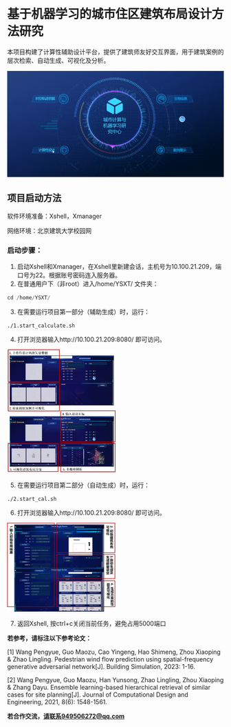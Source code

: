 # 基于机器学习的城市住区建筑布局设计方法研究

本项目构建了计算性辅助设计平台，提供了建筑师友好交互界面，用于建筑案例的层次检索、自动生成、可视化及分析。

![image](https://github.com/yueyueyaoyao/paper/blob/main/images/home_page.png)

## 项目启动方法
软件环境准备：Xshell，Xmanager

网络环境：北京建筑大学校园网

### 启动步骤：

1. 启动Xshell和Xmanager，在Xshell里新建会话，主机号为10.100.21.209，端口号为22。根据账号密码连入服务器。
2. 在普通用户下（非root）进入/home/YSXT/ 文件夹：
```Python
cd /home/YSXT/
```
3. 在需要运行项目第一部分（辅助生成）时，运行：
```
./1.start_calculate.sh
```
4. 打开浏览器输入http://10.100.21.209:8080/ 即可访问。

<img src="https://github.com/yueyueyaoyao/paper/blob/main/images/The_assisted_generation.jpg" width=50%>


5. 在需要运行项目第二部分（自动生成）时，运行：
```
./2.start_cal.sh
```
6. 打开浏览器输入http://10.100.21.209:8080/ 即可访问。

<img src="https://github.com/yueyueyaoyao/paper/blob/main/images/The_automatic_generation.jpg" width=50%>

7. 返回Xshell, 按ctrl+c关闭当前任务，避免占用5000端口

   


**若参考，请标注以下参考论文：**

[1] Wang Pengyue, Guo Maozu, Cao Yingeng, Hao Shimeng, Zhou Xiaoping & Zhao Lingling. Pedestrian wind flow prediction using spatial-frequency generative adversarial network[J]. Building Simulation, 2023: 1-16.

[2] Wang Pengyue, Guo Maozu, Han Yunsong, Zhao Lingling, Zhou Xiaoping & Zhang Dayu. Ensemble learning-based hierarchical retrieval of similar cases for site planning[J]. Journal of Computational Design and Engineering, 2021, 8(6): 1548-1561. 

**若合作交流，请联系949506272@qq.com**
